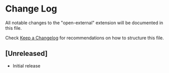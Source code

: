 # Change Log

All notable changes to the "open-external" extension will be documented in this file.

Check [Keep a Changelog](http://keepachangelog.com/) for recommendations on how to structure this file.

## [Unreleased]

- Initial release